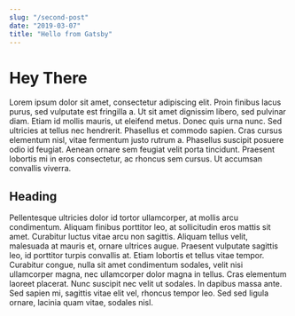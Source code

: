 ```yaml
---
slug: "/second-post"
date: "2019-03-07"
title: "Hello from Gatsby"
---
```


# Hey There

Lorem ipsum dolor sit amet, consectetur adipiscing elit. Proin finibus lacus purus, sed vulputate est fringilla a. Ut sit amet dignissim libero, sed pulvinar diam. Etiam id mollis mauris, ut eleifend metus. Donec quis urna nunc. Sed ultricies at tellus nec hendrerit. Phasellus et commodo sapien. Cras cursus elementum nisl, vitae fermentum justo rutrum a. Phasellus suscipit posuere odio id feugiat. Aenean ornare sem feugiat velit porta tincidunt. Praesent lobortis mi in eros consectetur, ac rhoncus sem cursus. Ut accumsan convallis viverra.

## Heading

Pellentesque ultricies dolor id tortor ullamcorper, at mollis arcu condimentum. Aliquam finibus porttitor leo, at sollicitudin eros mattis sit amet. Curabitur luctus vitae arcu non sagittis. Aliquam tellus velit, malesuada at mauris et, ornare ultrices augue. Praesent vulputate sagittis leo, id porttitor turpis convallis at. Etiam lobortis et tellus vitae tempor. Curabitur congue, nulla sit amet condimentum sodales, velit nisi ullamcorper magna, nec ullamcorper dolor magna in tellus. Cras elementum laoreet placerat. Nunc suscipit nec velit ut sodales. In dapibus massa ante. Sed sapien mi, sagittis vitae elit vel, rhoncus tempor leo. Sed sed ligula ornare, lacinia quam vitae, sodales nisl.
